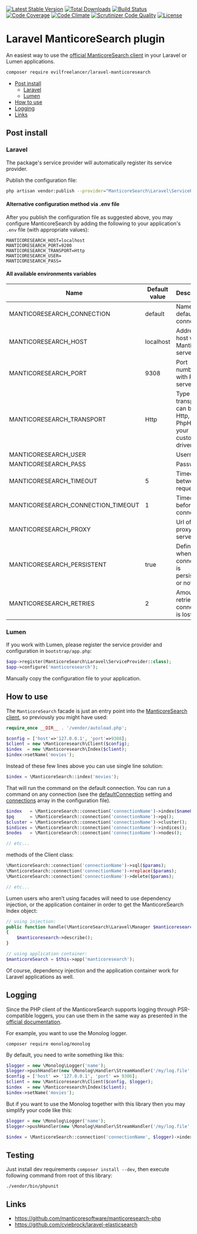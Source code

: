 [![Latest Stable Version](https://poser.pugx.org/evilfreelancer/laravel-manticoresearch/v/stable)](https://packagist.org/packages/evilfreelancer/laravel-manticoresearch)
[![Total Downloads](https://poser.pugx.org/evilfreelancer/laravel-manticoresearch/downloads)](https://packagist.org/packages/evilfreelancer/laravel-manticoresearch)
[![Build Status](https://scrutinizer-ci.com/g/EvilFreelancer/laravel-manticoresearch/badges/build.png?b=master)](https://scrutinizer-ci.com/g/EvilFreelancer/laravel-manticoresearch/build-status/master)
[![Code Coverage](https://scrutinizer-ci.com/g/EvilFreelancer/laravel-manticoresearch/badges/coverage.png?b=master)](https://scrutinizer-ci.com/g/EvilFreelancer/laravel-manticoresearch/?branch=master)
[![Code Climate](https://codeclimate.com/github/EvilFreelancer/laravel-manticoresearch/badges/gpa.svg)](https://codeclimate.com/github/EvilFreelancer/laravel-manticoresearch)
[![Scrutinizer Code Quality](https://scrutinizer-ci.com/g/EvilFreelancer/laravel-manticoresearch/badges/quality-score.png?b=master)](https://scrutinizer-ci.com/g/EvilFreelancer/laravel-manticoresearch/?branch=master)
[![License](https://poser.pugx.org/evilfreelancer/laravel-manticoresearch/license)](https://packagist.org/packages/evilfreelancer/laravel-manticoresearch)

# Laravel ManticoreSearch plugin

An easiest way to use the [official ManticoreSearch client](https://github.com/manticoresoftware/manticoresearch-php)
in your Laravel or Lumen applications.

```sh
composer require evilfreelancer/laravel-manticoresearch
```

* [Post install](#Post-install)
    * [Laravel](#Laravel)
    * [Lumen](#Lumen)
* [How to use](#How-to-use)
* [Logging](#Logging)
* [Links](#Links)

## Post install

### Laravel

The package's service provider will automatically register its service provider.

Publish the configuration file:

```sh
php artisan vendor:publish --provider="ManticoreSearch\Laravel\ServiceProvider"
```

#### Alternative configuration method via .env file

After you publish the configuration file as suggested above, you may configure ManticoreSearch by adding the following
to your application's `.env` file (with appropriate values):

```dotenv
MANTICORESEARCH_HOST=localhost
MANTICORESEARCH_PORT=9200
MANTICORESEARCH_TRANSPORT=Http
MANTICORESEARCH_USER=
MANTICORESEARCH_PASS=
```

#### All available environments variables

| Name                               | Default value  | Description |
|------------------------------------|----------------|-------------|
| MANTICORESEARCH_CONNECTION         | default        | Name of default connection |
| MANTICORESEARCH_HOST               | localhost      | Address of host with Manticore server |
| MANTICORESEARCH_PORT               | 9308           | Port number with REST server |
| MANTICORESEARCH_TRANSPORT          | Http           | Type of transport, can be: Http, Https, PhpHttp or your custom driver |
| MANTICORESEARCH_USER               |                | Username |
| MANTICORESEARCH_PASS               |                | Password |
| MANTICORESEARCH_TIMEOUT            | 5              | Timeout between requests |
| MANTICORESEARCH_CONNECTION_TIMEOUT | 1              | Timeout before connection |
| MANTICORESEARCH_PROXY              |                | Url of HTTP proxy server |
| MANTICORESEARCH_PERSISTENT         | true           | Define whenever connection is persistent or not |
| MANTICORESEARCH_RETRIES            | 2              | Amount of retries if connection is lost |

### Lumen

If you work with Lumen, please register the service provider and configuration in `bootstrap/app.php`:

```php
$app->register(ManticoreSearch\Laravel\ServiceProvider::class);
$app->configure('manticoresearch');
```

Manually copy the configuration file to your application.

## How to use

The `ManticoreSearch` facade is just an entry point into
the [ManticoreSearch client](https://github.com/manticoresoftware/manticoresearch-php), so previously you might have
used:

```php
require_once __DIR__ . '/vendor/autoload.php';

$config = ['host'=>'127.0.0.1', 'port'=>9308];
$client = new \Manticoresearch\Client($config);
$index  = new \Manticoresearch\Index($client);
$index->setName('movies'); 
``` 

Instead of these few lines above you can use single line solution:

```php
$index = \ManticoreSearch::index('movies');
```

That will run the command on the default connection. You can run a command on any connection (see
the [defaultConnection](https://github.com/EvilFreelancer/laravel-manticoresearch/blob/master/config/manticoresearch.php#L9)
setting
and [connections](https://github.com/EvilFreelancer/laravel-manticoresearch/blob/master/config/manticoresearch.php#L11)
array in the configuration file).

```php
$index   = \ManticoreSearch::connection('connectionName')->index($nameOfIndex);
$pq      = \ManticoreSearch::connection('connectionName')->pq();
$cluster = \ManticoreSearch::connection('connectionName')->cluster();
$indices = \ManticoreSearch::connection('connectionName')->indices();
$nodes   = \ManticoreSearch::connection('connectionName')->nodes();

// etc...
```

methods of the Client class:

```php
\ManticoreSearch::connection('connectionName')->sql($params);
\ManticoreSearch::connection('connectionName')->replace($params);
\ManticoreSearch::connection('connectionName')->delete($params);

// etc...
```

Lumen users who aren't using facades will need to use dependency injection, or the application container in order to get
the ManticoreSearch Index object:

```php
// using injection:
public function handle(\ManticoreSearch\Laravel\Manager $manticoresearch)
{
    $manticoresearch->describe();
}

// using application container:
$manticoreSearch = $this->app('manticoresearch');
```

Of course, dependency injection and the application container work for Laravel applications as well.

## Logging

Since the PHP client of the ManticoreSearch supports logging through PSR-compatible loggers, you can use them in the
same way as presented in the
[official documentation](https://github.com/manticoresoftware/manticoresearch-php/blob/master/docs/logging.md).

For example, you want to use the Monolog logger.

```shell
composer require monolog/monolog
```

By default, you need to write something like this:

```php
$logger = new \Monolog\Logger('name');
$logger->pushHandler(new \Monolog\Handler\StreamHandler('/my/log.file', Logger::INFO));
$config = ['host' => '127.0.0.1', 'port' => 9306];
$client = new \Manticoresearch\Client($config, $logger);
$index  = new \Manticoresearch\Index($client);
$index->setName('movies');
```

But if you want to use the Monolog together with this library then you may simplify your code like this:

```php
$logger = new \Monolog\Logger('name');
$logger->pushHandler(new \Monolog\Handler\StreamHandler('/my/log.file', Logger::INFO));

$index = \ManticoreSearch::connection('connectionName', $logger)->index('movies');
```

## Testing

Just install dev requirements `composer install --dev`, then execute following command from root of this library:

```shell
./vendor/bin/phpunit
```

## Links

* https://github.com/manticoresoftware/manticoresearch-php
* https://github.com/cviebrock/laravel-elasticsearch
